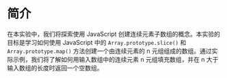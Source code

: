 # 简介

在本实验中，我们将探索使用 JavaScript 创建连续元素子数组的概念。本实验的目标是学习如何使用 JavaScript 中的 `Array.prototype.slice()` 和 `Array.prototype.map()` 方法创建一个由连续元素的 n 元组组成的数组。通过实际示例，我们将了解如何用输入数组中的连续元素 n 元组填充数组，并在 n 大于输入数组的长度时返回一个空数组。
